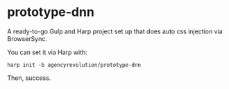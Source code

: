 # prototype-dnn

A ready-to-go Gulp and Harp project set up that does auto css injection via BrowserSync.

You can set it via Harp with:

```console
harp init -b agencyrevolution/prototype-dnn
```

Then, success.
